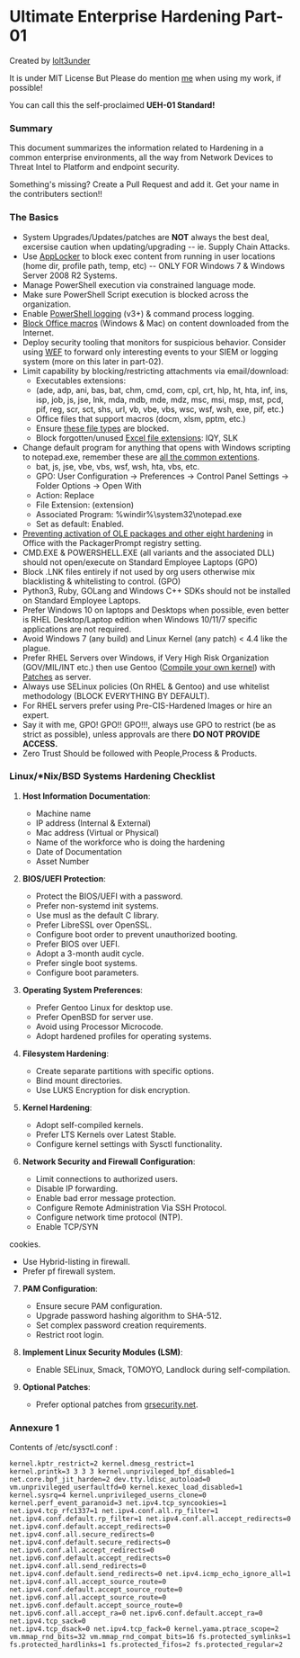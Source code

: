 # Ultimate Enterprise Hardening Part-01

Created by [lolt3under](https://www.linkedin.com/in/achintya-vatsraj-7494111b4/) 

It is under MIT License But Please do mention [me](https://www.linkedin.com/in/achintya-vatsraj-7494111b4/) when using my work, if possible!

You can call this the self-proclaimed **UEH-01 Standard!**

### Summary

This document summarizes the information related to Hardening in a common enterprise environments, all the way from Network Devices to Threat Intel to Platform and endpoint security.

Something's missing? Create a Pull Request and add it. Get your name in the contributers section!!

### The Basics

- System Upgrades/Updates/patches are **NOT** always the best deal, excersise caution when updating/upgrading -- ie. Supply Chain Attacks.
- Use [AppLocker](https://technet.microsoft.com/en-us/library/dd759117(v=ws.11).aspx) to block exec content from running in user locations (home dir, profile path, temp, etc) -- ONLY FOR Windows 7 & Windows Server 2008 R2 Systems.
- Manage PowerShell execution via constrained language mode.
- Make sure PowerShell Script execution is blocked across the organization.
- Enable [PowerShell logging](https://www.fireeye.com/blog/threat-research/2016/02/greater_visibilityt.html) (v3+) & command process logging.
- [Block Office macros](https://blogs.technet.microsoft.com/mmpc/2016/03/22/new-feature-in-office-2016-can-block-macros-and-help-prevent-infection/) (Windows & Mac) on content downloaded from the Internet.
- Deploy security tooling that monitors for suspicious behavior. Consider using [WEF](https://blogs.technet.microsoft.com/jepayne/2015/11/23/monitoring-what-matters-windows-event-forwarding-for-everyone-even-if-you-already-have-a-siem/) to forward only interesting events to your SIEM or logging system (more on this later in part-02).
- Limit capability by blocking/restricting attachments via email/download:
	-  Executables extensions:
	-  (ade, adp, ani, bas, bat, chm, cmd, com, cpl,
crt, hlp, ht, hta, inf, ins, isp, job, js, jse, lnk, mda, mdb,
mde, mdz, msc, msi, msp, mst, pcd, pif, reg, scr, sct, shs,
url, vb, vbe, vbs, wsc, wsf, wsh, exe, pif, etc.)
	- Office files that support macros (docm, xlsm, pptm, etc.)
	-  Ensure [these file types](https://support.office.com/en-us/article/blocked-attachments-in-outlook-434752e1-02d3-4e90-9124-8b81e49a8519) are blocked.
	-  Block forgotten/unused [Excel file extensions](https://www.vmray.com/cyber-security-blog/forgotten-ms-office-features-used-deliver-malware/): IQY, SLK
-  Change default program for anything that opens with Windows scripting to notepad.exe, remember these are [all the common extentions](https://support.microsoft.com/en-us/windows/common-file-name-extensions-in-windows-da4a4430-8e76-89c5-59f7-1cdbbc75cb01).
	- bat, js, jse, vbe, vbs, wsf, wsh, hta, vbs, etc.
	- GPO: User Configuration -> Preferences -> Control Panel Settings -> Folder Options -> Open With
	-  Action: Replace
	-  File Extension: (extension)
	-  Associated Program: %windir%\system32\notepad.exe
	-  Set as default: Enabled.
- [Preventing activation of OLE packages and other eight hardening](https://learn.microsoft.com/en-us/compliance/essential-eight/e8-app-harden) in Office with the PackagerPrompt registry setting.
- CMD.EXE & POWERSHELL.EXE (all variants and the associated DLL) should not open/execute on Standard Employee Laptops (GPO)
- Block .LNK files entirely if not used by org users otherwise mix blacklisting & whitelisting to control. (GPO)
- Python3, Ruby, GOLang and Windows C++ SDKs should not be installed on Standard Employee Laptops.
- Prefer Windows 10 on laptops and Desktops when possible, even better is RHEL Desktop/Laptop edition when Windows 10/11/7 specific applications are not required.
- Avoid Windows 7 (any build) and Linux Kernel (any patch) < 4.4 like the plague.
- Prefer RHEL Servers over Windows, if Very High Risk Organization (GOV/MIL/INT etc.) then use Gentoo ([Compile your own kernel](https://www.odi.ch/prog/kernel-config.php)) with [Patches](https://grsecurity.net/features) as server. 
- Always use SELinux policies (On RHEL & Gentoo) and use whitelist methodology (BLOCK EVERYTHING BY DEFAULT).
- For RHEL servers prefer using Pre-CIS-Hardened Images or hire an expert. 
- Say it with me, GPO! GPO!! GPO!!!, always use GPO to restrict (be as strict as possible), unless approvals are there **DO NOT PROVIDE ACCESS.**
- Zero Trust Should be followed with People,Process & Products.

### Linux/*Nix/BSD Systems Hardening Checklist

1. **Host Information Documentation**:
   - Machine name
   - IP address (Internal & External)
   - Mac address (Virtual or Physical)
   - Name of the workforce who is doing the hardening
   - Date of Documentation
   - Asset Number

2. **BIOS/UEFI Protection**:
   - Protect the BIOS/UEFI with a password.
   - Prefer non-systemd init systems.
   - Use musl as the default C library.
   - Prefer LibreSSL over OpenSSL.
   - Configure boot order to prevent unauthorized booting.
   - Prefer BIOS over UEFI.
   - Adopt a 3-month audit cycle.
   - Prefer single boot systems.
   - Configure boot parameters.

3. **Operating System Preferences**:
   - Prefer Gentoo Linux for desktop use.
   - Prefer OpenBSD for server use.
   - Avoid using Processor Microcode.
   - Adopt hardened profiles for operating systems.

4. **Filesystem Hardening**:
   - Create separate partitions with specific options.
   - Bind mount directories.
   - Use LUKS Encryption for disk encryption.

5. **Kernel Hardening**:
   - Adopt self-compiled kernels.
   - Prefer LTS Kernels over Latest Stable.
   - Configure kernel settings with Sysctl functionality.

6. **Network Security and Firewall Configuration**:
   - Limit connections to authorized users.
   - Disable IP forwarding.
   - Enable bad error message protection.
   - Configure Remote Administration Via SSH Protocol.
   - Configure network time protocol (NTP).
   - Enable TCP/SYN

 cookies.
   - Use Hybrid-listing in firewall.
   - Prefer pf firewall system.

7. **PAM Configuration**:
   - Ensure secure PAM configuration.
   - Upgrade password hashing algorithm to SHA-512.
   - Set complex password creation requirements.
   - Restrict root login.

8. **Implement Linux Security Modules (LSM)**:
   - Enable SELinux, Smack, TOMOYO, Landlock during self-compilation.

9. **Optional Patches**:
   - Prefer optional patches from [grsecurity.net](https://grsecurity.net/).

### Annexure 1

Contents of /etc/sysctl.conf :
```
kernel.kptr_restrict=2 kernel.dmesg_restrict=1
kernel.printk=3 3 3 3 kernel.unprivileged_bpf_disabled=1 net.core.bpf_jit_harden=2 dev.tty.ldisc_autoload=0 vm.unprivileged_userfaultfd=0 kernel.kexec_load_disabled=1 kernel.sysrq=4 kernel.unprivileged_userns_clone=0 kernel.perf_event_paranoid=3 net.ipv4.tcp_syncookies=1 net.ipv4.tcp_rfc1337=1 net.ipv4.conf.all.rp_filter=1 net.ipv4.conf.default.rp_filter=1 net.ipv4.conf.all.accept_redirects=0 net.ipv4.conf.default.accept_redirects=0 net.ipv4.conf.all.secure_redirects=0 net.ipv4.conf.default.secure_redirects=0 net.ipv6.conf.all.accept_redirects=0 net.ipv6.conf.default.accept_redirects=0 net.ipv4.conf.all.send_redirects=0 net.ipv4.conf.default.send_redirects=0 net.ipv4.icmp_echo_ignore_all=1 net.ipv4.conf.all.accept_source_route=0 net.ipv4.conf.default.accept_source_route=0 net.ipv6.conf.all.accept_source_route=0 net.ipv6.conf.default.accept_source_route=0 net.ipv6.conf.all.accept_ra=0 net.ipv6.conf.default.accept_ra=0 net.ipv4.tcp_sack=0
net.ipv4.tcp_dsack=0 net.ipv4.tcp_fack=0 kernel.yama.ptrace_scope=2
vm.mmap_rnd_bits=32 vm.mmap_rnd_compat_bits=16 fs.protected_symlinks=1 fs.protected_hardlinks=1 fs.protected_fifos=2 fs.protected_regular=2
```